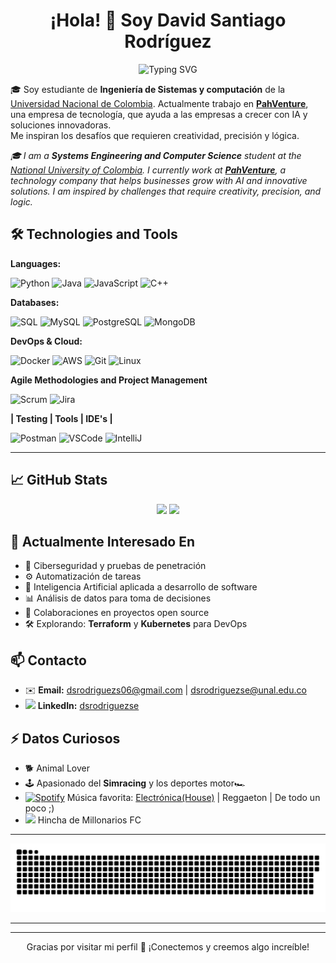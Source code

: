 <h1 align = "center">
    ¡Hola! 👋 Soy David Santiago Rodríguez
</h1>

<p align="center">
  <img src="https://readme-typing-svg.herokuapp.com?font=Fira+Code&size=16&pause=1000&color=00A8FF&width=500&lines=Developer+%7C+Estudiante+de+Ingeniería+de+Sistemas;%22No+hay+que+ver+para+creer%2C+sino+creer+para+ver%22;Interesado+por+DevOps+y+Ciberseguridad" alt="Typing SVG">
</p>

🎓 Soy estudiante de **Ingeniería de Sistemas y computación** de la [Universidad Nacional de Colombia](https://unal.edu.co/). Actualmente trabajo en **[PahVenture](https://pahventure.com/)**, una empresa de tecnología, que ayuda a las empresas a crecer con IA y soluciones innovadoras.  
Me inspiran los desafíos que requieren creatividad, precisión y lógica.

*🎓 I am a **Systems Engineering and Computer Science** student at the [National University of Colombia](https://unal.edu.co/). I currently work at **[PahVenture](https://pahventure.com/)**, a technology company that helps businesses grow with AI and innovative solutions.
I am inspired by challenges that require creativity, precision, and logic.*

## 🛠️ Technologies and Tools
**Languages:**  
<p align="left">
  <img src="https://img.shields.io/badge/Python-blue?style=for-the-badge&logo=python&logoColor=yellow" alt="Python">
  <img src="https://img.shields.io/badge/Java-ED8800?style=for-the-badge&logo=java&logoColor=blue" alt="Java">
  <img src="https://img.shields.io/badge/JavaScript-F7DF1E?style=for-the-badge&logo=javascript&logoColor=black" alt="JavaScript">
  <img src="https://img.shields.io/badge/C++-00599C?style=for-the-badge&logo=c%2B%2B&logoColor=white" alt="C++">
</p>

**Databases:**  
<p align="left">
    <img src="https://img.shields.io/badge/SQL-4479A1?style=for-the-badge&logo=mysql&logoColor=darkblue" alt="SQL">
    <img src="https://img.shields.io/badge/MySQL-4479A1?style=for-the-badge&logo=mysql&logoColor=orange" alt="MySQL">
    <img src="https://img.shields.io/badge/PostgreSQL-336791?style=for-the-badge&logo=postgresql&logoColor=white" alt="PostgreSQL">
    <img src="https://img.shields.io/badge/MongoDB-47A248?style=for-the-badge&logo=mongodb&logoColor=white" alt="MongoDB">
</p>

**DevOps & Cloud:**  
<p align="left">
  <img src="https://img.shields.io/badge/Docker-384D54?style=for-the-badge&logo=docker&logoColor=0DB7ED" alt="Docker">
  <img src="https://img.shields.io/badge/AWS-232F3E?style=for-the-badge&logo=amazon-aws&logoColor=white" alt="AWS">
  <img src="https://img.shields.io/badge/Git-3E2C00?style=for-the-badge&logo=git&logoColor=F1502F" alt="Git">
  <img src="https://img.shields.io/badge/Linux-FCC624?style=for-the-badge&logo=linux&logoColor=black" alt="Linux">
</p>

**Agile Methodologies and Project Management**
<p align="left">
    <img src="https://img.shields.io/badge/Scrum-007ACC?style=for-the-badge&logo=scrum&logoColor=white" alt="Scrum">
    <img src="https://img.shields.io/badge/Jira-0052CC?style=for-the-badge&logo=jira&logoColor=white" alt="Jira">
</p>

**| Testing | Tools | IDE's |**  
<p align="left">
    <img src="https://img.shields.io/badge/Postman-FF6C37?style=for-the-badge&logo=postman&logoColor=white" alt="Postman">  
    <img src="https://img.shields.io/badge/VSCode-007ACC?style=for-the-badge&logo=visual-studio-code&logoColor=white" alt="VSCode">
    <img src="https://img.shields.io/badge/IntelliJ-000000?style=for-the-badge&logo=intellijidea&logoColor=white" alt="IntelliJ">
</p>

---

## 📈 GitHub Stats
<p align="center">
  <img height="160px" src="https://github-readme-stats.vercel.app/api?username=dsrodriguezse&show_icons=true&theme=github_dark&count_private=true&hide_border=true" />
  <img height="160px" src="https://github-readme-stats.vercel.app/api/top-langs/?username=dsrodriguezse&layout=compact&theme=github_dark&hide_border=true" />
</p>


## 🌱 Actualmente Interesado En 

- 🔐 Ciberseguridad y pruebas de penetración
- ⚙️ Automatización de tareas
- 🤖 Inteligencia Artificial aplicada a desarrollo de software
- 📊 Análisis de datos para toma de decisiones
- 🤝 Colaboraciones en proyectos open source 
- 🛠️ Explorando: **Terraform** y **Kubernetes** para DevOps


## 📫 Contacto
- ✉️ **Email:** [dsrodriguezs06@gmail.com](mailto:dsrodriguezs06@gmail.com) | [dsrodriguezse@unal.edu.co](mailto:dsrodriguezse@unal.edu.co)
- <img src="https://logospng.org/download/linkedin/logo-linkedin-icon-4096.png" width="16" /> **LinkedIn:** [dsrodriguezse](https://www.linkedin.com/in/dsrodriguezse/)


## ⚡ Datos Curiosos
- 🐕 Animal Lover
- 🕹️ Apasionado del **Simracing** y los deportes motor🏎️
- [<img src="https://companieslogo.com/img/orig/SPOT-c85b9454.png" alt="Spotify" width="15">](https://open.spotify.com/user/dsrs06?si=aba823a947fe499) Música favorita: [Electrónica(House)](https://open.spotify.com/playlist/2F8rRY6ahDzXYGq4y0DOIE?si=832c071c79af439e) | Reggaeton | De todo un poco ;)
- [<img src="https://millonarios.com.co/wp-content/uploads/2024/08/logo2.png" width="16">](https://millonarios.com.co/) Hincha de Millonarios FC

---
<div align="center">
<img src="https://github.com/dsrodriguezse/dsrodriguezse/blob/main/dist/github-contribution-grid-snake.svg" alt="Snake animation"></div>

---
---
<p align="center">
  Gracias por visitar mi perfil 🌟 ¡Conectemos y creemos algo increíble!
</p>
